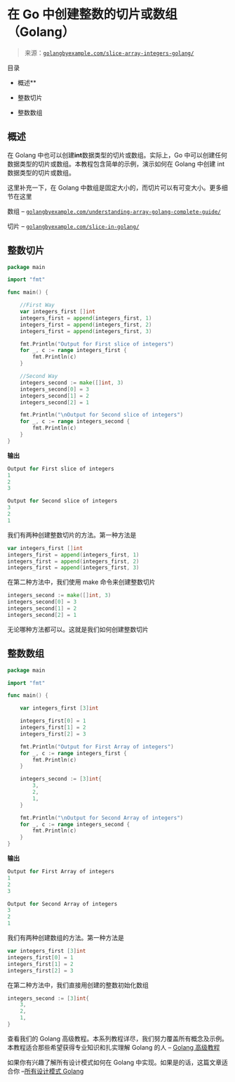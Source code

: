 <!--yml

分类：未分类

日期：2024-10-13 06:40:06

-->

# 在 Go 中创建整数的切片或数组（Golang）

> 来源：[`golangbyexample.com/slice-array-integers-golang/`](https://golangbyexample.com/slice-array-integers-golang/)

目录

+   概述**

+   整数切片

+   整数数组

## **概述**

在 Golang 中也可以创建**int**数据类型的切片或数组。实际上，Go 中可以创建任何数据类型的切片或数组。本教程包含简单的示例，演示如何在 Golang 中创建 int 数据类型的切片或数组。

这里补充一下，在 Golang 中数组是固定大小的，而切片可以有可变大小。更多细节在这里

数组 – [`golangbyexample.com/understanding-array-golang-complete-guide/`](https://golangbyexample.com/understanding-array-golang-complete-guide/)

切片 – [`golangbyexample.com/slice-in-golang/`](https://golangbyexample.com/slice-in-golang/)

## **整数切片**

```go
package main

import "fmt"

func main() {

	//First Way
	var integers_first []int
	integers_first = append(integers_first, 1)
	integers_first = append(integers_first, 2)
	integers_first = append(integers_first, 3)

	fmt.Println("Output for First slice of integers")
	for _, c := range integers_first {
		fmt.Println(c)
	}

	//Second Way
	integers_second := make([]int, 3)
	integers_second[0] = 3
	integers_second[1] = 2
	integers_second[2] = 1

	fmt.Println("\nOutput for Second slice of integers")
	for _, c := range integers_second {
		fmt.Println(c)
	}
}
```

**输出**

```go
Output for First slice of integers
1
2
3

Output for Second slice of integers
3
2
1
```

我们有两种创建整数切片的方法。第一种方法是

```go
var integers_first []int
integers_first = append(integers_first, 1)
integers_first = append(integers_first, 2)
integers_first = append(integers_first, 3)
```

在第二种方法中，我们使用 make 命令来创建整数切片

```go
integers_second := make([]int, 3)
integers_second[0] = 3
integers_second[1] = 2
integers_second[2] = 1
```

无论哪种方法都可以。这就是我们如何创建整数切片

## **整数数组**

```go
package main

import "fmt"

func main() {

	var integers_first [3]int

	integers_first[0] = 1
	integers_first[1] = 2
	integers_first[2] = 3

	fmt.Println("Output for First Array of integers")
	for _, c := range integers_first {
		fmt.Println(c)
	}

	integers_second := [3]int{
		3,
		2,
		1,
	}

	fmt.Println("\nOutput for Second Array of integers")
	for _, c := range integers_second {
		fmt.Println(c)
	}
}
```

**输出**

```go
Output for First Array of integers
1
2
3

Output for Second Array of integers
3
2
1
```

我们有两种创建数组的方法。第一种方法是

```go
var integers_first [3]int
integers_first[0] = 1
integers_first[1] = 2
integers_first[2] = 3
```

在第二种方法中，我们直接用创建的整数初始化数组

```go
integers_second := [3]int{
	3,
	2,
	1,
}
```

查看我们的 Golang 高级教程。本系列教程详尽，我们努力覆盖所有概念及示例。本教程适合那些希望获得专业知识和扎实理解 Golang 的人 – [Golang 高级教程](https://golangbyexample.com/golang-comprehensive-tutorial/)

如果你有兴趣了解所有设计模式如何在 Golang 中实现。如果是的话，这篇文章适合你 –[所有设计模式 Golang](https://golangbyexample.com/all-design-patterns-golang/)


